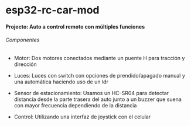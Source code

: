 # esp32-rc-car-mod
#### Projecto: Auto a control remoto con múltiples funciones
###### Componentes
- Motor: Dos motores conectados mediante un puente H para tracción y dirección

- Luces: Luces con switch con opciones de prendido/apagado manual y una automática haciendo uso de un ldr

- Sensor de estacionamiento: Usamos un HC-SR04 para detectar distancia desde la parte trasera del auto junto a un buzzer que suena con mayor frecuencia dependiendo de la distancia

- Control: Utilizando una interfaz de joystick con el celular
